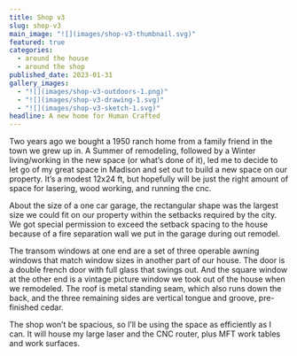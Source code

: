```yaml
---
title: Shop v3
slug: shop-v3
main_image: "![](images/shop-v3-thumbnail.svg)"
featured: true
categories:
  - around the house
  - around the shop
published_date: 2023-01-31
gallery_images:
  - "![](images/shop-v3-outdoors-1.png)"
  - "![](images/shop-v3-drawing-1.svg)"
  - "![](images/shop-v3-sketch-1.svg)"
headline: A new home for Human Crafted
---
```


Two years ago we bought a 1950 ranch home from a family friend in the town we grew up in. A Summer of remodeling, followed by a Winter living/working in the new space (or what’s done of it), led me to decide to let go of my great space in Madison and set out to build a new space on our property. It’s a modest 12x24 ft, but hopefully will be just the right amount of space for lasering, wood working, and running the cnc.  

About the size of a one car garage, the rectangular shape was the largest size we could fit on our property within the setbacks required by the city. We got special permission to exceed the setback spacing to the house because of a fire separation wall we put in the garage during out remodel.  

The transom windows at one end are a set of three operable awning windows that match window sizes in another part of our house. The door is a double french door with full glass that swings out. And the square window at the other end is a vintage picture window we took out of the house when we remodeled. The roof is metal standing seam, which also runs down the back, and the three remaining sides are vertical tongue and groove, pre-finished cedar.  

The shop won’t be spacious, so I’ll be using the space as efficiently as I can. It will house my large laser and the CNC router, plus MFT work tables and work surfaces.
